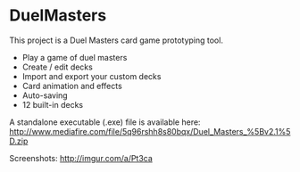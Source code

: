 # DuelMasters

This project is a Duel Masters card game prototyping tool.
- Play a game of duel masters
- Create / edit decks
- Import and export your custom decks
- Card animation and effects
- Auto-saving
- 12 built-in decks

A standalone executable (.exe) file is available here:
http://www.mediafire.com/file/5q96rshh8s80bqx/Duel_Masters_%5Bv2.1%5D.zip

Screenshots:
http://imgur.com/a/Pt3ca
